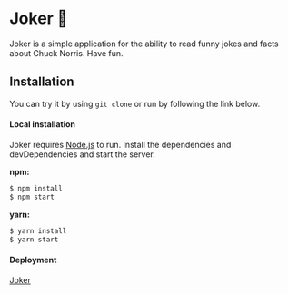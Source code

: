 # Joker 🤡
Joker is a simple application for the ability to read funny jokes and facts about Chuck Norris. Have fun.

## Installation
You can try it by using `git clone` or run by following the link below.

#### Local installation
Joker requires [Node.js](https://nodejs.org/) to run.
Install the dependencies and devDependencies and start the server.

**npm:**
```sh
$ npm install
$ npm start
```
**yarn:**
```sh
$ yarn install
$ yarn start
```

#### Deployment
[Joker](https://joker-indol.now.sh/)  

